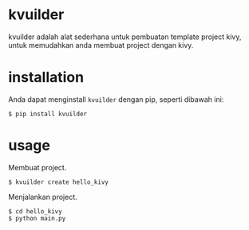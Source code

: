# kvuilder

kvuilder adalah alat sederhana untuk pembuatan template project kivy, untuk memudahkan anda membuat project dengan kivy.

# installation

Anda dapat menginstall ``kvuilder`` dengan pip, seperti dibawah ini:

```
$ pip install kvuilder
```

# usage

Membuat project.

```
$ kvuilder create hello_kivy
```

Menjalankan project.

```
$ cd hello_kivy
$ python main.py
```